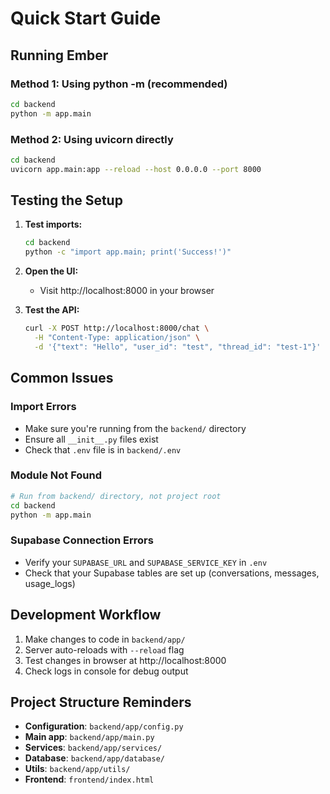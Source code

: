 # Quick Start Guide

## Running Ember

### Method 1: Using python -m (recommended)
```bash
cd backend
python -m app.main
```

### Method 2: Using uvicorn directly
```bash
cd backend
uvicorn app.main:app --reload --host 0.0.0.0 --port 8000
```

## Testing the Setup

1. **Test imports:**
   ```bash
   cd backend
   python -c "import app.main; print('Success!')"
   ```

2. **Open the UI:**
   - Visit http://localhost:8000 in your browser

3. **Test the API:**
   ```bash
   curl -X POST http://localhost:8000/chat \
     -H "Content-Type: application/json" \
     -d '{"text": "Hello", "user_id": "test", "thread_id": "test-1"}'
   ```

## Common Issues

### Import Errors
- Make sure you're running from the `backend/` directory
- Ensure all `__init__.py` files exist
- Check that `.env` file is in `backend/.env`

### Module Not Found
```bash
# Run from backend/ directory, not project root
cd backend
python -m app.main
```

### Supabase Connection Errors
- Verify your `SUPABASE_URL` and `SUPABASE_SERVICE_KEY` in `.env`
- Check that your Supabase tables are set up (conversations, messages, usage_logs)

## Development Workflow

1. Make changes to code in `backend/app/`
2. Server auto-reloads with `--reload` flag
3. Test changes in browser at http://localhost:8000
4. Check logs in console for debug output

## Project Structure Reminders

- **Configuration**: `backend/app/config.py`
- **Main app**: `backend/app/main.py`
- **Services**: `backend/app/services/`
- **Database**: `backend/app/database/`
- **Utils**: `backend/app/utils/`
- **Frontend**: `frontend/index.html`
